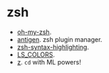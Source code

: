 # zsh

- [oh-my-zsh](https://github.com/robbyrussell/oh-my-zsh).
- [antigen](http://antigen.sharats.me/). zsh plugin manager.
- [zsh-syntax-highlighting](https://github.com/zsh-users/zsh-syntax-highlighting).
- [LS_COLORS](https://github.com/trapd00r/LS_COLORS).
- [z](https://github.com/rupa/z). `cd` with ML powers!

